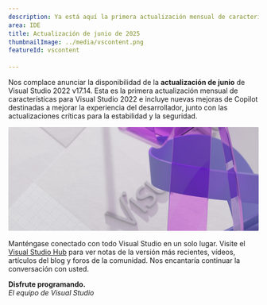 ```yaml
---
description: Ya está aquí la primera actualización mensual de características de Visual Studio.
area: IDE
title: Actualización de junio de 2025
thumbnailImage: ../media/vscontent.png
featureId: vscontent

---
```



Nos complace anunciar la disponibilidad de la **actualización de junio** de Visual Studio 2022 v17.14. Esta es la primera actualización mensual de características para Visual Studio 2022 e incluye nuevas mejoras de Copilot destinadas a mejorar la experiencia del desarrollador, junto con las actualizaciones críticas para la estabilidad y la seguridad.

![Héroe](../media/hero.png)

Manténgase conectado con todo Visual Studio en un solo lugar. Visite el [Visual Studio Hub](https://aka.ms/vshub) para ver notas de la versión más recientes, vídeos, artículos del blog y foros de la comunidad. Nos encantaría continuar la conversación con usted.

**Disfrute programando.**  
*El equipo de Visual Studio*
